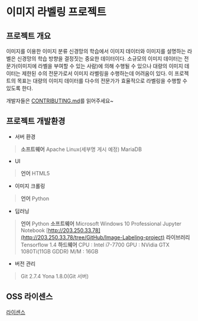 # 이미지 라벨링 프로젝트

## 프로젝트 개요
이미지를 이용한 이미지 분류 신경망의 학습에서 이미지 데이터와 이미지를 설명하는 라벨은 신경망의 학습 방향을 결정짓는 중요한 데이터이다. 소규모의 이미지 데이터는 전문가(이미지에 라벨을 부여할 수 있는 사람)에 의해 수행될 수 있으나 대량의 이미지 데이터는 제한된 수의 전문가로서 이미지 라벨링을 수행하는데 어려움이 있다. 이 프로젝트의 목표는 대량의 이미지 데이터를 다수의 전문가가 효율적으로 라벨링을 수행할 수 있도록 한다. 

개발자들은 [CONTRIBUTING.md](CONTRIBUTING.md)를 읽어주세요~

## 프로젝트 개발환경 
* 서버 환경
> **소프트웨어**
> Apache
> Linux(세부명 게시 예정)
> MariaDB

* UI
> **언어**
> HTML5

* 이미지 크롤링 
> **언어** 
> Python

* 딥러닝
> **언어**
> Python
> **소프트웨어**
> Microsoft Windows 10 Professional
> Jupyter Notebook [http://203.250.33.78](http://203.250.33.78/tree/GitHub/Image-Labeling-project)
> **라이브러리**
> Tensorflow 1.4
> **하드웨어**
> CPU : Intel i7-7700
> GPU : NVidia GTX 1080Ti(11GB GDDR)
> M/M : 16GB

* 버전 관리
> Git 2.7.4
> Yona 1.8.0(Git 서버)

## OSS 라이센스
[라이센스](LICENSE)